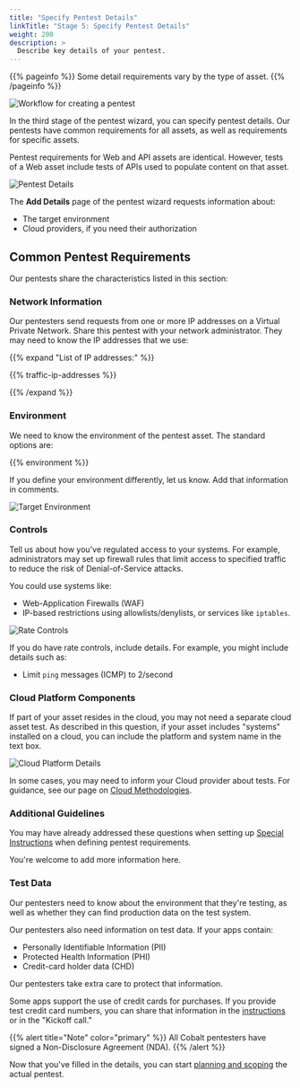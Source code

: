 ```yaml
---
title: "Specify Pentest Details"
linkTitle: "Stage 5: Specify Pentest Details"
weight: 200
description: >
  Describe key details of your pentest.
---
```


{{% pageinfo %}}
Some detail requirements vary by the type of asset.
{{% /pageinfo %}}

![Workflow for creating a pentest](/gsg/CreatePentestFlowStage5.png "Workflow for creating a pentest")
<br>

In the third stage of the pentest wizard, you can specify pentest details. Our pentests have common requirements
for all assets, as well as requirements for specific assets.

Pentest requirements for Web and API assets are identical. However,
tests of a Web asset include tests of APIs used to populate content on that asset.

![Pentest Details](/gsg/AddDetails.png "Define details for your desired pentest.")

The **Add Details** page of the pentest wizard requests information about:

- The target environment
- Cloud providers, if you need their authorization

## Common Pentest Requirements

Our pentests share the characteristics listed in this section:

### Network Information

Our pentesters send requests from one or more IP addresses on a Virtual
Private Network. Share this pentest with your network administrator. They may need
to know the IP addresses that we use:

{{% expand "List of IP addresses:" %}}

{{% traffic-ip-addresses %}}

{{% /expand %}}

### Environment

We need to know the environment of the pentest asset. The standard options are:

{{% environment %}}

If you define your environment differently, let us know. Add that information
in comments.

![Target Environment](/gsg/TargetEnvironment.png "Describe the environment that you want tested.")

### Controls

Tell us about how you've regulated access to your systems. For example, administrators may set up firewall rules that limit access to specified traffic to reduce the risk of Denial-of-Service attacks.

You could use systems like:

- Web-Application Firewalls (WAF)
- IP-based restrictions using allowlists/denylists, or services like `iptables`.

![Rate Controls](/gsg/RateControls.png "Describe the environment that you want tested.")

If you do have rate controls, include details. For example, you might include
details such as:

- Limit `ping` messages (ICMP) to 2/second

### Cloud Platform Components

If part of your asset resides in the cloud, you may not need a separate cloud asset
test. As described in this question, if your asset includes "systems" installed on 
a cloud, you can include the platform and system name in the text box.

![Cloud Platform Details](/gsg/CloudPlatformDetails.png "Does your asset include cloud components?")

In some cases, you may need to inform your Cloud provider about tests. For guidance,
see our page on [Cloud Methodologies](../pentest-objectives/methodologies/cloud).

### Additional Guidelines

You may have already addressed these questions when setting up 
[Special Instructions](/getting-started/pentest-objectives/special-instructions/) when defining pentest requirements.

You're welcome to add more information here.

### Test Data

Our pentesters need to know about the environment that they're testing, as well as whether they can find production data on the test system.

Our pentesters also need information on test data. If your apps contain:

- Personally Identifiable Information (PII)
- Protected Health Information (PHI)
- Credit-card holder data (CHD)

Our pentesters take extra care to protect that information.

Some apps support the use of credit cards for purchases. If you provide
test credit card numbers, you can share that information in the 
[instructions](/getting-started/pentest-objectives/special-instructions/) or in the "Kickoff call."

{{% alert title="Note" color="primary" %}}
All Cobalt pentesters have signed a Non-Disclosure Agreement (NDA).
{{% /alert %}}

Now that you've filled in the details, you can start [planning and scoping](../planning) the actual pentest.
